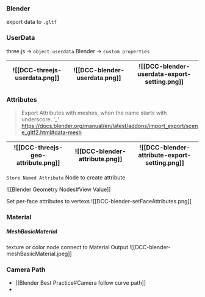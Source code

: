 ### Blender

export data to `.gltf`

### UserData
three.js → `object.userdata`
Blender → `custom properties`

| ![[DCC-threejs-userdata.png]] | ![[DCC-blender-userdata.png]] | ![[DCC-blender-userdata-export-setting.png]] |
| ----------------------------- | ----------------------------- | -------------------------------------------- |

### Attributes

> Export Attributes with meshes, when the name starts with underscore. '_'
> https://docs.blender.org/manual/en/latest/addons/import_export/scene_gltf2.html#data-mesh

![[DCC-threejs-geo-attribute.png]]|![[DCC-blender-attribute.png]]|![[DCC-blender-attribute-export-setting.png]]
---|---|---

`Store Named Attribute` Node to create attribute

![[Blender Geometry Nodes#View Value]]

Set per-face attributes to vertexs
![[DCC-blender-setFaceAttributes.png]]
### Material
##### MeshBasicMaterial
texture or color node connect to Material Output
![[DCC-blender-meshBasiicMaterial.jpeg]]

### Camera Path
- [[Blender Best Practice#Camera follow curve path]]
- 